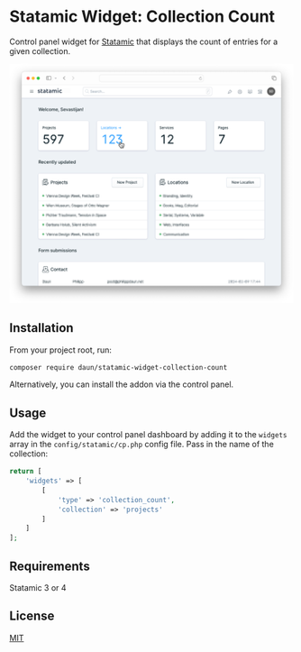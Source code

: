 # Statamic Widget: Collection Count

Control panel widget for [Statamic](https://statamic.com/) that displays the
count of entries for a given collection.

![Collection Count Widget Screenshot](./art/collection-count-widget.png)

## Installation

From your project root, run:

```sh
composer require daun/statamic-widget-collection-count
```

Alternatively, you can install the addon via the control panel.

## Usage

Add the widget to your control panel dashboard by adding it to the `widgets` array in the
`config/statamic/cp.php` config file. Pass in the name of the collection:

```php
return [
    'widgets' => [
        [
            'type' => 'collection_count',
            'collection' => 'projects'
        ]
    ]
];
```

## Requirements

Statamic 3 or 4

## License

[MIT](https://opensource.org/licenses/MIT)
